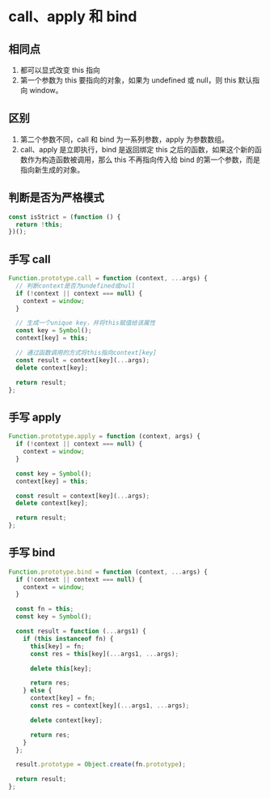 # call、apply 和 bind

## 相同点

1. 都可以显式改变 this 指向
2. 第一个参数为 this 要指向的对象，如果为 undefined 或 null，则 this 默认指向 window。

## 区别

1. 第二个参数不同，call 和 bind 为一系列参数，apply 为参数数组。
2. call、apply 是立即执行，bind 是返回绑定 this 之后的函数，如果这个新的函数作为构造函数被调用，那么 this 不再指向传入给 bind 的第一个参数，而是指向新生成的对象。

## 判断是否为严格模式

```javascript
const isStrict = (function () {
  return !this;
})();
```

## 手写 call

```javascript
Function.prototype.call = function (context, ...args) {
  // 判断context是否为undefined或null
  if (!context || context === null) {
    context = window;
  }

  // 生成一个unique key，并将this赋值给该属性
  const key = Symbol();
  context[key] = this;

  // 通过函数调用的方式将this指向context[key]
  const result = context[key](...args);
  delete context[key];

  return result;
};
```

## 手写 apply

```javascript
Function.prototype.apply = function (context, args) {
  if (!context || context === null) {
    context = window;
  }

  const key = Symbol();
  context[key] = this;

  const result = context[key](...args);
  delete context[key];

  return result;
};
```

## 手写 bind

```javascript
Function.prototype.bind = function (context, ...args) {
  if (!context || context === null) {
    context = window;
  }

  const fn = this;
  const key = Symbol();

  const result = function (...args1) {
    if (this instanceof fn) {
      this[key] = fn;
      const res = this[key](...args1, ...args);

      delete this[key];

      return res;
    } else {
      context[key] = fn;
      const res = context[key](...args1, ...args);

      delete context[key];

      return res;
    }
  };

  result.prototype = Object.create(fn.prototype);

  return result;
};
```
